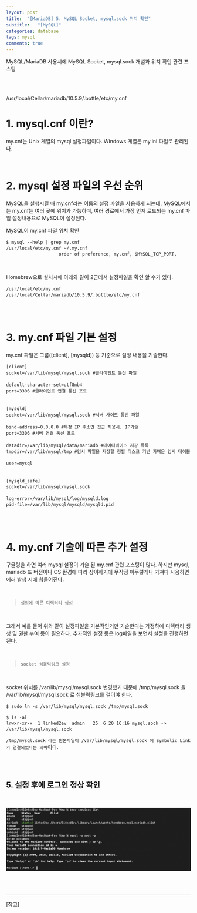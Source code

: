 ```yaml
---
layout: post
title:  "[MariaDB] 5. MySQL Socket, mysql.sock 위치 확인"
subtitle:   "[MySQL]"
categories: database
tags: mysql
comments: true
---
```



MySQL/MariaDB 사용시에 MySQL Socket, mysql.sock 개념과 위치 확인 관련 포스팅

<br><br>


/usr/local/Cellar/mariadb/10.5.9/.bottle/etc/my.cnf

# 1. mysql.cnf 이란?

my.cnf는 Unix 계열의 mysql 설정파일이다. Windows 계열은 my.ini 파일로 관리된다.

<br>


# 2. mysql 설정 파일의 우선 순위

MySQL을 실행시킬 때 my.cnf라는 이름의 설정 파일을 사용하게 되는데, MySQL에서는 my.cnf는 여러 곳에 위치가 가능하며, 여러 경로에서 가장 먼저 로드되는 my.cnf 파일 설정내용으로 MySQL이 설정된다.

MySQL이 my.cnf 파일 위치 확인

```
$ mysql --help | grep my.cnf
/usr/local/etc/my.cnf ~/.my.cnf 
                    order of preference, my.cnf, $MYSQL_TCP_PORT,
```

<br>

Homebrew으로 설치시에 아래와 같이 2군데서 설정파일을 확인 할 수가 있다.

```
/usr/local/etc/my.cnf
/usr/local/Cellar/mariadb/10.5.9/.bottle/etc/my.cnf
```

<br><br>


# 3. my.cnf 파일 기본 설정

my.cnf 파일은 그룹([client], [mysqld]) 등 기준으로 설정 내용을 기술한다.

```
[client]
socket=/var/lib/mysql/mysql.sock #클라이언트 통신 파일

default-character-set=utf8mb4
port=3306 #클라이언트 연결 통신 포트


[mysqld]
socket=/var/lib/mysql/mysql.sock #서버 사이드 통신 파일

bind-address=0.0.0.0 #특정 IP 주소만 접근 허용시, IP기술
port=3306 #서버 연결 통신 포트

datadir=/var/lib/mysql/data/mariadb #데이터베이스 저장 목록
tmpdir=/var/lib/mysql/tmp #임시 파일을 저장할 정렬 디스크 기반 가벼운 임시 테이블

user=mysql


[mysqld_safe]
socket=/var/lib/mysql/mysql.sock

log-error=/var/lib/mysql/log/mysqld.log
pid-file=/var/lib/mysql/mysqld/mysqld.pid
```

<br><br>


# 4. my.cnf 기술에 따른 추가 설정

구글링을 하면 여러 mysql 설정이 기술 된 my.cnf 관련 포스팅이 많다. 하지만 mysql, mariadb 또 버전이나 OS 환경에 따라 상이하기에 무작정 아무렇게나 가져다 사용하면 에러 발생 시에 힘들어진다.

<br>

> `설정에 따른 디렉터리 생성`

<br>

그래서 예를 들어 위와 같이 설정파일을 기본적인거만 기술한디는 가정하에 디렉터리 생성 및 권한 부여 등이 필요하다. 추가적인 설정 등은 log파일을 보면서 설정을 진행하면 된다.

<br>

> `socket 심볼릭링크 설정`

<br>

socket 위치를 /var/lib/mysql/mysql.sock 변경했기 때문에 /tmp/mysql.sock 을 /var/lib/mysql/mysql.sock 로 심볼릭링크를 걸어야 한다.

```
$ sudo ln -s /var/lib/mysql/mysql.sock /tmp/mysql.sock
```

```
$ ls -al
lrwxr-xr-x  1 linked2ev  admin   25  6 20 16:16 mysql.sock -> /var/lib/mysql/mysql.sock
```

`/tmp/mysql.sock 라는 원본파일이 /var/lib/mysql/mysql.sock 에 Symbolic Link가 연결되었다는 의미`이다.

<br><br>


## 5. 설정 후에 로그인 정상 확인

<br>

[![mariadb_mycnf_file_01](/assets/img/2021/mariadb_mycnf_file_01.png)]()

<br><br>


---
[참고]